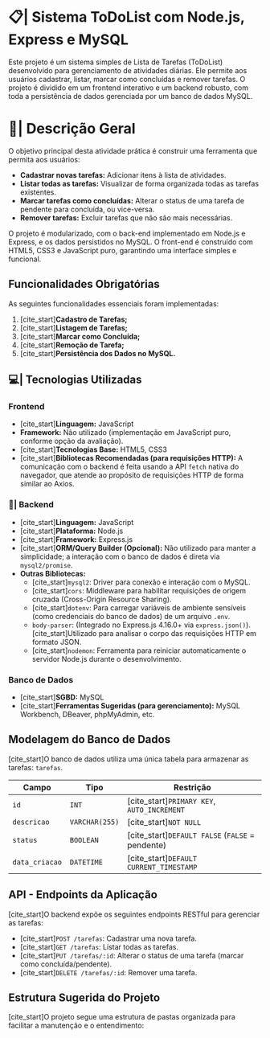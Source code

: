 # 📋| Sistema ToDoList com Node.js, Express e MySQL

Este projeto é um sistema simples de Lista de Tarefas (ToDoList) desenvolvido para gerenciamento de atividades diárias. Ele permite aos usuários cadastrar, listar, marcar como concluídas e remover tarefas. O projeto é dividido em um frontend interativo e um backend robusto, com toda a persistência de dados gerenciada por um banco de dados MySQL.

# 📝| Descrição Geral

O objetivo principal desta atividade prática é construir uma ferramenta que permita aos usuários:
* **Cadastrar novas tarefas:** Adicionar itens à lista de atividades.
* **Listar todas as tarefas:** Visualizar de forma organizada todas as tarefas existentes.
* **Marcar tarefas como concluídas:** Alterar o status de uma tarefa de pendente para concluída, ou vice-versa.
* **Remover tarefas:** Excluir tarefas que não são mais necessárias.

O projeto é modularizado, com o back-end implementado em Node.js e Express, e os dados persistidos no MySQL. O front-end é construído com HTML5, CSS3 e JavaScript puro, garantindo uma interface simples e funcional.

## Funcionalidades Obrigatórias

As seguintes funcionalidades essenciais foram implementadas:
1.  [cite_start]**Cadastro de Tarefas;** 
2.  [cite_start]**Listagem de Tarefas;** 
3.  [cite_start]**Marcar como Concluída;** 
4.  [cite_start]**Remoção de Tarefa;** 
5.  [cite_start]**Persistência dos Dados no MySQL.** 

## 💻| Tecnologias Utilizadas

### Frontend
* [cite_start]**Linguagem:** JavaScript 
* **Framework:** Não utilizado (implementação em JavaScript puro, conforme opção da avaliação).
* [cite_start]**Tecnologias Base:** HTML5, CSS3 
* [cite_start]**Bibliotecas Recomendadas (para requisições HTTP):** A comunicação com o backend é feita usando a API `fetch` nativa do navegador, que atende ao propósito de requisições HTTP de forma similar ao Axios.

### 🤖| Backend
* [cite_start]**Linguagem:** JavaScript 
* [cite_start]**Plataforma:** Node.js 
* [cite_start]**Framework:** Express.js 
* [cite_start]**ORM/Query Builder (Opcional):** Não utilizado para manter a simplicidade; a interação com o banco de dados é direta via `mysql2/promise`. 
* **Outras Bibliotecas:**
    * [cite_start]`mysql2`: Driver para conexão e interação com o MySQL. 
    * [cite_start]`cors`: Middleware para habilitar requisições de origem cruzada (Cross-Origin Resource Sharing). 
    * [cite_start]`dotenv`: Para carregar variáveis de ambiente sensíveis (como credenciais do banco de dados) de um arquivo `.env`. 
    * `body-parser`: (Integrado no Express.js 4.16.0+ via `express.json()`). [cite_start]Utilizado para analisar o corpo das requisições HTTP em formato JSON. 
    * [cite_start]`nodemon`: Ferramenta para reiniciar automaticamente o servidor Node.js durante o desenvolvimento. 

### Banco de Dados
* [cite_start]**SGBD:** MySQL 
* [cite_start]**Ferramentas Sugeridas (para gerenciamento):** MySQL Workbench, DBeaver, phpMyAdmin, etc. 

## Modelagem do Banco de Dados

[cite_start]O banco de dados utiliza uma única tabela para armazenar as tarefas: `tarefas`. 

| Campo        | Tipo          | Restrição                          |
|--------------|---------------|------------------------------------|
| `id`         | `INT`         | [cite_start]`PRIMARY KEY`, `AUTO_INCREMENT`    |
| `descricao`  | `VARCHAR(255)`| [cite_start]`NOT NULL`                         |
| `status`     | `BOOLEAN`     | [cite_start]`DEFAULT FALSE` (`FALSE` = pendente) |
| `data_criacao`| `DATETIME`    | [cite_start]`DEFAULT CURRENT_TIMESTAMP`        |


## API - Endpoints da Aplicação

[cite_start]O backend expõe os seguintes endpoints RESTful para gerenciar as tarefas: 

* [cite_start]`POST /tarefas`: Cadastrar uma nova tarefa. 
* [cite_start]`GET /tarefas`: Listar todas as tarefas. 
* [cite_start]`PUT /tarefas/:id`: Alterar o status de uma tarefa (marcar como concluída/pendente). 
* [cite_start]`DELETE /tarefas/:id`: Remover uma tarefa. 

## Estrutura Sugerida do Projeto

[cite_start]O projeto segue uma estrutura de pastas organizada para facilitar a manutenção e o entendimento:
